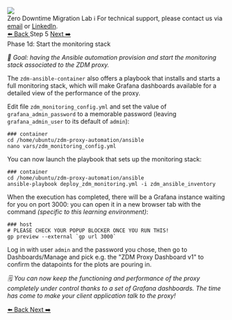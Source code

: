 <!-- TOP -->
<div class="top">
  <img src="https://datastax-academy.github.io/katapod-shared-assets/images/ds-academy-logo.svg" />
  <div class="scenario-title-section">
    <span class="scenario-title">Zero Downtime Migration Lab</span>
    <span class="scenario-subtitle">ℹ️ For technical support, please contact us via <a href="mailto:aleksandr.volochnev@datastax.com">email</a> or <a href="https://dtsx.io/aleks">LinkedIn</a>.</span>
  </div>
</div>

<!-- NAVIGATION -->
<div id="navigation-top" class="navigation-top">
 <a href='command:katapod.loadPage?[{"step":"step4"}]' 
   class="btn btn-dark navigation-top-left">⬅️ Back
 </a>
<span class="step-count">Step 5</span>
 <a href='command:katapod.loadPage?[{"step":"step6"}]' 
    class="btn btn-dark navigation-top-right">Next ➡️
  </a>
</div>

<!-- CONTENT -->

<div class="step-title">Phase 1d: Start the monitoring stack</div>

_🎯 Goal: having the Ansible automation provision and start the monitoring stack
associated to the ZDM proxy._

The `zdm-ansible-container` also offers a playbook that installs and starts
a full monitoring stack, which will make Grafana dashboards available for
a detailed view of the performance of the proxy.

Edit file `zdm_monitoring_config.yml` and set the value of `grafana_admin_password` to a memorable password (leaving `grafana_admin_user` to its default of `admin`):

```
### container
cd /home/ubuntu/zdm-proxy-automation/ansible
nano vars/zdm_monitoring_config.yml
```

You can now launch the playbook that sets up the monitoring stack:

```
### container
cd /home/ubuntu/zdm-proxy-automation/ansible
ansible-playbook deploy_zdm_monitoring.yml -i zdm_ansible_inventory
```

When the execution has completed, there will be a Grafana instance
waiting for you on port 3000: you can open it in a new browser tab
with the command _(specific to this learning environment)_:

```
### host
# PLEASE CHECK YOUR POPUP BLOCKER ONCE YOU RUN THIS!
gp preview --external `gp url 3000`
```

Log in with user `admin` and the password you chose,
then go to Dashboards/Manage and pick e.g.
the "ZDM Proxy Dashboard v1" to confirm the datapoints for the plots
are pouring in.

_🗒️ You can now keep the functioning and performance of the proxy
completely under control thanks to a set of Grafana dashboards.
The time has come to make your client application talk to the proxy!_

<!-- NAVIGATION -->
<div id="navigation-bottom" class="navigation-bottom">
 <a href='command:katapod.loadPage?[{"step":"step4"}]'
   class="btn btn-dark navigation-bottom-left">⬅️ Back
 </a>
 <a href='command:katapod.loadPage?[{"step":"step6"}]'
    class="btn btn-dark navigation-bottom-right">Next ➡️
  </a>
</div>
